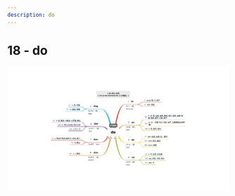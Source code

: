 ```yaml
---
description: do
---
```


# 18 - do



![Image text](https://raw.githubusercontent.com/rulinma/ai-word/master/images/18-do.jpg)


